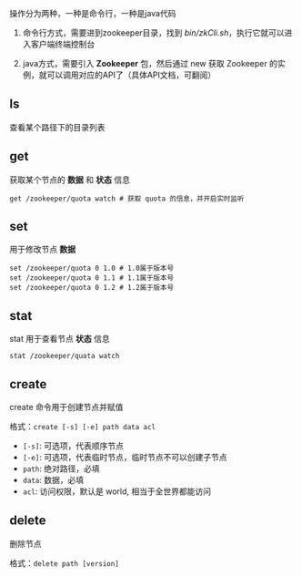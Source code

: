操作分为两种，一种是命令行，一种是java代码
1. 命令行方式，需要进到zookeeper目录，找到 *bin/zkCli.sh*，执行它就可以进入客户端终端控制台

2. java方式，需要引入 **Zookeeper** 包，然后通过 new 获取 Zookeeper 的实例，就可以调用对应的API了（具体API文档，可翻阅）

## ls
查看某个路径下的目录列表

## get
获取某个节点的 **数据** 和 **状态** 信息
``` shell
get /zookeeper/quota watch # 获取 quota 的信息，并开启实时监听
```

## set
用于修改节点 **数据**
``` shell
set /zookeeper/quota 0 1.0 # 1.0属于版本号
set /zookeeper/quota 0 1.1 # 1.1属于版本号
set /zookeeper/quota 0 1.2 # 1.2属于版本号
```


## stat
stat 用于查看节点 **状态** 信息
``` shell
stat /zookeeper/quata watch
```

## create
create 命令用于创建节点并赋值

格式：`create [-s] [-e] path data acl`
- `[-s]`: 可选项，代表顺序节点
- `[-e]`: 可选项，代表临时节点，临时节点不可以创建子节点
- `path`: 绝对路径，必填
- `data`: 数据，必填
- `acl`: 访问权限，默认是 world, 相当于全世界都能访问

## delete
删除节点

格式：`delete path [version]`

